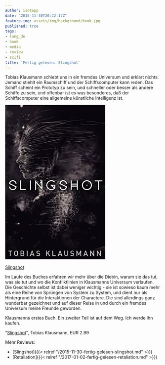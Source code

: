 ```yaml
---
author: isotopp
date: "2015-11-30T20:22:12Z"
feature-img: assets/img/background/book.jpg
published: true
tags:
- lang_de
- book
- media
- review
- scifi
title: 'Fertig gelesen: Slingshot'
---
```

Tobias Klausmann schiebt uns in ein fremdes Universum und erklärt nichts: Jemand stiehlt ein Raumschiff und der Schiffscomputer kann reden. Das Schiff scheint ein Prototyp zu sein, und schneller oder besser als andere Schiffe zu sein, und offenbar ist es was besonderes, daß der Schiffscomputer eine allgemeine künstliche Intelligenz ist.

[![](/uploads/2015/11/slingshot.jpg)](https://www.amazon.de/dp/B00WBZFHTG)

[Slingshot](https://www.amazon.de/dp/B00WBZFHTG)

Im Laufe des Buches erfahren wir mehr über die Diebin, warum sie das tut, was sie tut und wo die Konfliktlinien in Klausmanns Universum verlaufen. Die Geschichte selbst ist dabei weniger wichtig - sie ist sowieso kaum mehr als eine Reihe von Sprüngen von System zu System, und dient nur als Hintergrund für die Interaktionen der Charactere. Die sind allerdings ganz wunderbar gezeichnet und auf dieser Reise in und durch ein fremdes Universum meine Freunde geworden.

Klausmanns erstes Buch. Ein zweiter Teil ist auf dem Weg. Ich werde ihn kaufen.

"[Slingshot](https://www.amazon.de/dp/B00WBZFHTG)", Tobias Klausmann, EUR 2.99

Mehr Reviews:
- [Slingshot]({{< relref "/2015-11-30-fertig-gelesen-slingshot.md" >}})
- [Retaliation]({{< relref "/2017-01-02-fertig-gelesen-retaliation.md" >}})
